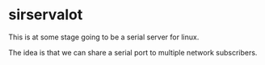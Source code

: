 # sirservalot
This is at some stage going to be a serial server for linux.

The idea is that we can share a serial port to multiple network subscribers.

